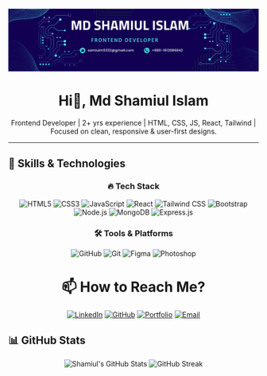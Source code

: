 ![profile_image](./profile.png)

<div align="center">
  <h1>Hi👋, Md Shamiul Islam</h1>
</div>

<div align="center">
  <p>
Frontend Developer | 2+ yrs experience | HTML, CSS, JS, React, Tailwind | Focused on clean, responsive & user-first designs.
  </p>
</div>

---

## 🚀 Skills & Technologies

<div align="center">
  
### 🔥 Tech Stack  
![HTML5](https://img.shields.io/badge/HTML5-E34F26?style=for-the-badge&logo=html5&logoColor=white)
![CSS3](https://img.shields.io/badge/CSS3-1572B6?style=for-the-badge&logo=css3&logoColor=white)
![JavaScript](https://img.shields.io/badge/JavaScript-F7DF1E?style=for-the-badge&logo=javascript&logoColor=black)
![React](https://img.shields.io/badge/React-20232A?style=for-the-badge&logo=react&logoColor=61DAFB)
![Tailwind CSS](https://img.shields.io/badge/TailwindCSS-38B2AC?style=for-the-badge&logo=tailwind-css&logoColor=white)
![Bootstrap](https://img.shields.io/badge/Bootstrap-563D7C?style=for-the-badge&logo=bootstrap&logoColor=white)
![Node.js](https://img.shields.io/badge/Node.js-339933?style=for-the-badge&logo=nodedotjs&logoColor=white)
![MongoDB](https://img.shields.io/badge/MongoDB-4EA94B?style=for-the-badge&logo=mongodb&logoColor=white)
![Express.js](https://img.shields.io/badge/Express.js-000000?style=for-the-badge&logo=express&logoColor=white)




### 🛠 **Tools & Platforms**
![GitHub](https://img.shields.io/badge/GitHub-181717?style=for-the-badge&logo=github&logoColor=white)
![Git](https://img.shields.io/badge/Git-F05032?style=for-the-badge&logo=git&logoColor=white)
![Figma](https://img.shields.io/badge/Figma-F24E1E?style=for-the-badge&logo=figma&logoColor=white)
![Photoshop](https://img.shields.io/badge/Adobe%20Photoshop-31A8FF?style=for-the-badge&logo=adobe-photoshop&logoColor=white)

</div>

<div align="center">

# 📫 How to Reach Me?



[![LinkedIn](https://img.shields.io/badge/LinkedIn-blue?style=for-the-badge&logo=linkedin&logoColor=white)](https://www.linkedin.com/in/md-shamiul-islam-24a668327/)
[![GitHub](https://img.shields.io/badge/GitHub-black?style=for-the-badge&logo=github&logoColor=white)](https://github.com/mdsamiulislam54)
[![Portfolio](https://img.shields.io/badge/Portfolio-24292E?style=for-the-badge&logo=vercel&logoColor=white)](https://your-portfolio-link.com)
[![Email](https://img.shields.io/badge/Gmail-red?style=for-the-badge&logo=gmail&logoColor=white)](mailto:your-email@gmail.com)

</div>




## 📊 GitHub Stats  
<div align="center">
  <img src="https://github-readme-stats.vercel.app/api?username=mdsamiulislam54&show_icons=true&theme=radical" alt="Shamiul's GitHub Stats" />
  <img src="https://github-readme-streak-stats.herokuapp.com/?user=mdsamiulislam54&theme=radical" alt="GitHub Streak" />
</div>
